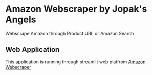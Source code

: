 # Amazon Webscraper by Jopak's Angels
Webscrape Amazon through Product URL or Amazon Search


## Web Application
This application is running through streamlit web platfrom
[Amazon Webscraper](https://streamlit.io/)

